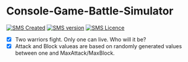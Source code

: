 Console-Game-Battle-Simulator
=============================
[![SMS Created](https://img.shields.io/badge/Created-March%202019-orange.svg)](#)
[![SMS version](https://img.shields.io/badge/Console%20-Game-blue.svg)](#)
[![SMS Licence](https://img.shields.io/badge/Language-CSharp-brightgreen.svg)](#)

- [x] Two warriors fight. Only one can live. Who will it be?
- [x] Attack and Block valueas are based on randomly generated values between one and MaxAttack/MaxBlock.
